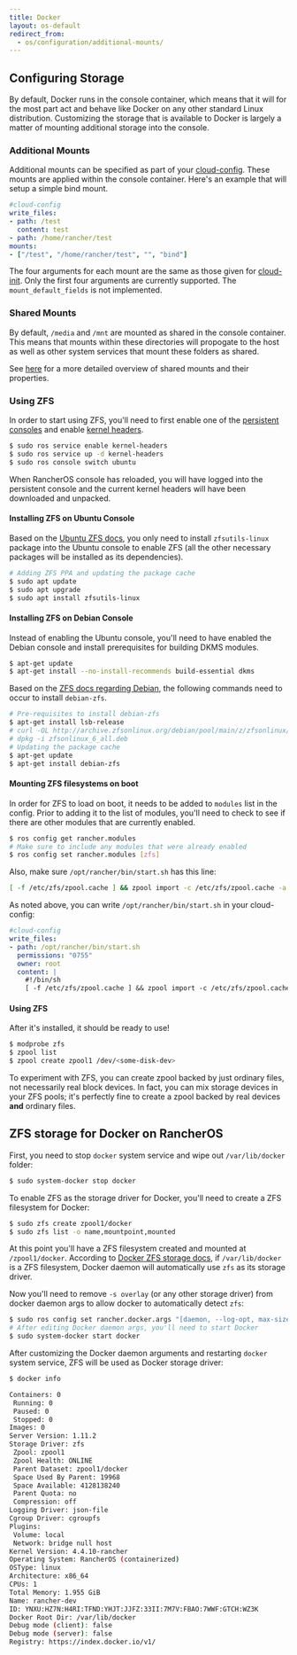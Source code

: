 ```yaml
---
title: Docker
layout: os-default
redirect_from:
  - os/configuration/additional-mounts/ 
---
```


## Configuring Storage

By default, Docker runs in the console container, which means that it will for the most part act and behave like Docker on any other standard Linux distribution. Customizing the storage that is available to Docker is largely a matter of mounting additional storage into the console.

### Additional Mounts

Additional mounts can be specified as part of your [cloud-config]({{site.baseurl}}/os/cloud-config/). These mounts are applied within the console container. Here's an example that will setup a simple bind mount.

```yaml
#cloud-config
write_files:
- path: /test
  content: test
- path: /home/rancher/test
mounts:
- ["/test", "/home/rancher/test", "", "bind"]
```

The four arguments for each mount are the same as those given for [cloud-init](https://cloudinit.readthedocs.io/en/latest/topics/examples.html#adjust-mount-points-mounted). Only the first four arguments are currently supported. The `mount_default_fields` is not implemented.

### Shared Mounts

By default, `/media` and `/mnt` are mounted as shared in the console container. This means that mounts within these directories will propogate to the host as well as other system services that mount these folders as shared.

See [here](https://www.kernel.org/doc/Documentation/filesystems/sharedsubtree.txt) for a more detailed overview of shared mounts and their properties.

### Using ZFS

In order to start using ZFS, you'll need to first enable one of the [persistent consoles]({{site.baseurl}}/os/configuration/custom-console/#console-persistence) and enable [kernel headers]({{site.baseurl}}/os/configuration/kernel-modules-kernel-headers/).

```bash
$ sudo ros service enable kernel-headers
$ sudo ros service up -d kernel-headers
$ sudo ros console switch ubuntu
```

When RancherOS console has reloaded, you will have logged into the persistent console and the current kernel headers will have been downloaded and unpacked.

#### Installing ZFS on Ubuntu Console

Based on the [Ubuntu ZFS docs](https://wiki.ubuntu.com/Kernel/Reference/ZFS), you only need to install `zfsutils-linux` package into the Ubuntu console to enable ZFS (all the other necessary packages will be installed as its dependencies).

```bash
# Adding ZFS PPA and updating the package cache
$ sudo apt update
$ sudo apt upgrade
$ sudo apt install zfsutils-linux
```

#### Installing ZFS on Debian Console

Instead of enabling the Ubuntu console, you'll need to have enabled the Debian console and install prerequisites for building DKMS modules. 

```bash
$ apt-get update
$ apt-get install --no-install-recommends build-essential dkms
```

Based on the [ZFS docs regarding Debian](http://zfsonlinux.org/debian.html), the following commands need to occur to install `debian-zfs`. 

```bash
# Pre-requisites to install debian-zfs
$ apt-get install lsb-release
# curl -OL http://archive.zfsonlinux.org/debian/pool/main/z/zfsonlinux/zfsonlinux_6_all.deb
# dpkg -i zfsonlinux_6_all.deb
# Updating the package cache 
$ apt-get update
$ apt-get install debian-zfs
```

#### Mounting ZFS filesystems on boot

In order for ZFS to load on boot, it needs to be added to `modules` list in the config. Prior to adding it to the list of modules, you'll need to check to see if there are other modules that are currently enabled. 

```bash
$ ros config get rancher.modules
# Make sure to include any modules that were already enabled
$ ros config set rancher.modules [zfs]
```

Also, make sure `/opt/rancher/bin/start.sh` has this line:
```bash
[ -f /etc/zfs/zpool.cache ] && zpool import -c /etc/zfs/zpool.cache -a
```

As noted above, you can write `/opt/rancher/bin/start.sh` in your cloud-config:

```yaml
#cloud-config
write_files:
- path: /opt/rancher/bin/start.sh
  permissions: "0755"
  owner: root
  content: |
    #!/bin/sh
    [ -f /etc/zfs/zpool.cache ] && zpool import -c /etc/zfs/zpool.cache -a
```


#### Using ZFS

After it's installed, it should be ready to use!

```bash
$ modprobe zfs
$ zpool list
$ zpool create zpool1 /dev/<some-disk-dev>
```

To experiment with ZFS, you can create zpool backed by just ordinary files, not necessarily real block devices. In fact, you can mix storage devices in your ZFS pools; it's perfectly fine to create a zpool backed by real devices **and** ordinary files.

## ZFS storage for Docker on RancherOS

First, you need to stop `docker` system service and wipe out `/var/lib/docker` folder:

```bash
$ sudo system-docker stop docker
```

To enable ZFS as the storage driver for Docker, you'll need to create a ZFS filesystem for Docker:

```bash
$ sudo zfs create zpool1/docker
$ sudo zfs list -o name,mountpoint,mounted
```

At this point you'll have a ZFS filesystem created and mounted at `/zpool1/docker`. According to [Docker ZFS storage docs](https://docs.docker.com/engine/userguide/storagedriver/zfs-driver/), if `/var/lib/docker` is a ZFS filesystem, Docker daemon will automatically use `zfs` as its storage driver.

Now you'll need to remove `-s overlay` (or any other storage driver) from docker daemon args to allow docker to automatically detect `zfs`:

```bash
$ sudo ros config set rancher.docker.args "[daemon, --log-opt, max-size=25m, --log-opt, max-file=2, -G, docker, -H, 'unix:///var/run/docker.sock', -g, '/zpool1/docker']"
# After editing Docker daemon args, you'll need to start Docker
$ sudo system-docker start docker
```

After customizing the Docker daemon arguments and restarting `docker` system service, ZFS will be used as Docker storage driver:

```bash
$ docker info

Containers: 0
 Running: 0
 Paused: 0
 Stopped: 0
Images: 0
Server Version: 1.11.2
Storage Driver: zfs
 Zpool: zpool1
 Zpool Health: ONLINE
 Parent Dataset: zpool1/docker
 Space Used By Parent: 19968
 Space Available: 4128138240
 Parent Quota: no
 Compression: off
Logging Driver: json-file
Cgroup Driver: cgroupfs
Plugins:
 Volume: local
 Network: bridge null host
Kernel Version: 4.4.10-rancher
Operating System: RancherOS (containerized)
OSType: linux
Architecture: x86_64
CPUs: 1
Total Memory: 1.955 GiB
Name: rancher-dev
ID: YNXU:HZ7N:H4RI:TFND:YHJT:JJFZ:33II:7M7V:FBAO:7WWF:GTCH:WZ3K
Docker Root Dir: /var/lib/docker
Debug mode (client): false
Debug mode (server): false
Registry: https://index.docker.io/v1/
```
